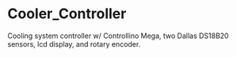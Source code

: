 # Cooler_Controller
Cooling system controller w/ Controllino Mega, two Dallas DS18B20 sensors, lcd display, and rotary encoder.
